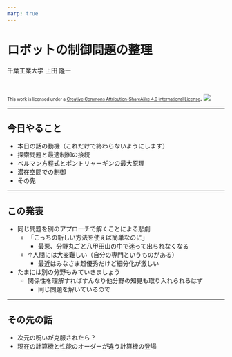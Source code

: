 ```yaml
---
marp: true
---
```


<!-- footer: "RSJセミナー" -->

# ロボットの制御問題の整理

千葉工業大学 上田 隆一

<br />

<span style="font-size:70%">This work is licensed under a </span>[<span style="font-size:70%">Creative Commons Attribution-ShareAlike 4.0 International License</span>](https://creativecommons.org/licenses/by-sa/4.0/).
![](https://i.creativecommons.org/l/by-sa/4.0/88x31.png)

---

<!-- paginate: true -->

## 今日やること

- 本日の話の動機（これだけで終わらないようにします）
- 探索問題と最適制御の接続
- ベルマン方程式とポントリャーギンの最大原理
- 潜在空間での制御
- その先

---

## この発表

- 同じ問題を別のアプローチで解くことによる悲劇
    - 「こっちの新しい方法を使えば簡単なのに」
        - 最悪、分野丸ごと八甲田山の中で迷って出られなくなる
    - ↑人間には大変難しい（自分の専門というものがある）
        - 最近はみなさま超優秀だけど細分化が激しい
- たまには別の分野もみていきましょう
    - 関係性を理解すればすんなり他分野の知見も取り入れられるはず
        - 同じ問題を解いているので

--- 

## その先の話

- 次元の呪いが克服されたら？
- 現在の計算機と性能のオーダーが違う計算機の登場
